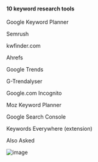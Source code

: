 #### 10 keyword research tools

Google Keyword Planner

Semrush 

kwfinder.com

Ahrefs

Google Trends

G-Trendalyser 

Google.com Incognito 

Moz Keyword Planner

Google Search Console

Keywords Everywhere (extension)

 Also Asked 

![image](https://github.com/atiq-shumon/seo_viral_search_keyword_page_rank_google_chrome_extention_produc_tools/assets/21005669/d3eecf08-4458-4e28-8b22-ea9659731d04)
